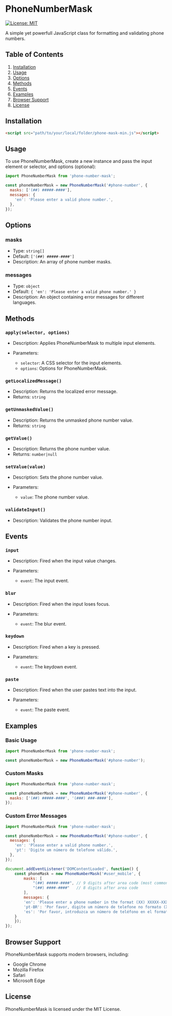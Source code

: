 # PhoneNumberMask

[![License: MIT](https://img.shields.io/badge/License-MIT-yellow.svg)](https://opensource.org/licenses/MIT)

A simple yet powerfull JavaScript class for formatting and validating phone numbers.

**Table of Contents**
-----------------

1. [Installation](#installation)
2. [Usage](#usage)
3. [Options](#options)
4. [Methods](#methods)
5. [Events](#events)
6. [Examples](#examples)
7. [Browser Support](#browser-support)
8. [License](#license)

**Installation**
---------------

```html
<script src="path/to/your/local/folder/phone-mask-min.js"></script>
```

**Usage**
-----

To use PhoneNumberMask, create a new instance and pass the input element or selector, and options (optional):

```javascript
import PhoneNumberMask from 'phone-number-mask';

const phoneNumberMask = new PhoneNumberMask('#phone-number', {
  masks: ['(##) #####-####'],
  messages: {
    'en': 'Please enter a valid phone number.',
  },
});
```

**Options**
----------

### masks

* Type: `string[]`
* Default: `['(##) #####-####']`
* Description: An array of phone number masks.

### messages

* Type: `object`
* Default: `{ 'en': 'Please enter a valid phone number.' }`
* Description: An object containing error messages for different languages.

**Methods**
----------

### `apply(selector, options)`

* Description: Applies PhoneNumberMask to multiple input elements.
* Parameters:

	+ `selector`: A CSS selector for the input elements.
	+ `options`: Options for PhoneNumberMask.

### `getLocalizedMessage()`

* Description: Returns the localized error message.
* Returns: `string`

### `getUnmaskedValue()`

* Description: Returns the unmasked phone number value.
* Returns: `string`

### `getValue()`

* Description: Returns the phone number value.
* Returns: `number|null`

### `setValue(value)`

* Description: Sets the phone number value.
* Parameters:

	+ `value`: The phone number value.

### `validateInput()`

* Description: Validates the phone number input.

**Events**
----------

### `input`

* Description: Fired when the input value changes.
* Parameters:

	+ `event`: The input event.

### `blur`

* Description: Fired when the input loses focus.
* Parameters:

	+ `event`: The blur event.

### `keydown`

* Description: Fired when a key is pressed.
* Parameters:

	+ `event`: The keydown event.

### `paste`

* Description: Fired when the user pastes text into the input.
* Parameters:

	+ `event`: The paste event.

**Examples**
-----------

### Basic Usage

```javascript
import PhoneNumberMask from 'phone-number-mask';

const phoneNumberMask = new PhoneNumberMask('#phone-number');
```

### Custom Masks

```javascript
import PhoneNumberMask from 'phone-number-mask';

const phoneNumberMask = new PhoneNumberMask('#phone-number', {
  masks: ['(##) #####-####', '(###) ###-####'],
});
```

### Custom Error Messages

```javascript
import PhoneNumberMask from 'phone-number-mask';

const phoneNumberMask = new PhoneNumberMask('#phone-number', {
  messages: {
    'en': 'Please enter a valid phone number.',
    'pt': 'Digite um número de telefone válido.',
  },
});
```

```javascript
document.addEventListener('DOMContentLoaded', function() {
    const phoneMask = new PhoneNumberMask('#user_mobile', {
        masks: [
            "(##) #####-####", // 9 digits after area code (most common)
            "(##) ####-####"   // 8 digits after area code
        ],
        messages: {
        'en': 'Please enter a phone number in the format (XX) XXXXX-XXXX or (XX) XXXX-XXXX',
        'pt-BR': 'Por favor, digite um número de telefone no formato (XX) XXXXX-XXXX ou (XX) XXXX-XXXX',
        'es': 'Por favor, introduzca un número de teléfono en el formato (XX) XXXXX-XXXX o (XX) XXXX-XXXX'
    }
    });
});
```



**Browser Support**
-----------------

PhoneNumberMask supports modern browsers, including:

* Google Chrome
* Mozilla Firefox
* Safari
* Microsoft Edge

**License**
-------

PhoneNumberMask is licensed under the MIT License.